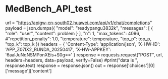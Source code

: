 # MedBench_API_test
url = "https://apigw-cn-south02.huawei.com/api/v1/chat/completions"
payload = json.dumps({
    "model": "readypangu3832k",
    "messages": [
        {
            "role": "user",
            "content": problem
        }
    ],
    "n": 1,
    "max_tokens": 4096,
    #"repetition_penalty": 1.0,
    "temperature": temperature,
    "top_p": top_p,
    "top_k": top_k
})
headers = {
    'Content-Type': 'application/json',
    'X-HW-ID': 'APP_Z07IX2_RUNDA_20250417',
    'X-HW-APPKEY': '6aalJuNqNSMPonXEis+S0g=='
}
response = requests.request("POST", url, headers=headers, data=payload, verify=False)
#print("data is ", response.text)
response = response.json()
out = response['choices'][0]['message']['content']
